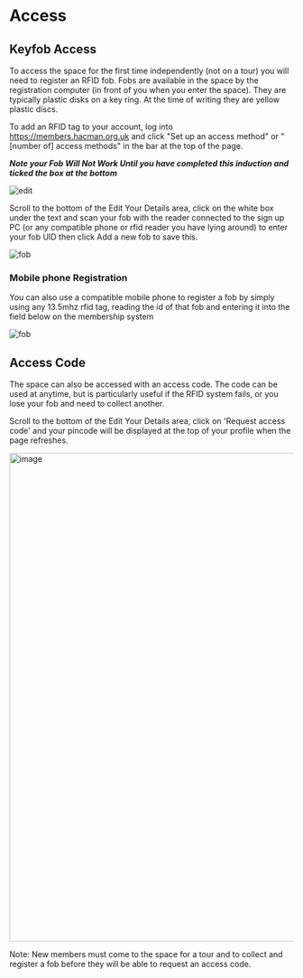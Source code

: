 # Access

## Keyfob Access
To access the space for the first time independently (not on a tour) you will need to register an RFID fob. Fobs are available in the space by the registration computer (in front of you when you enter the space). They are typically plastic disks on a key ring. At the time of writing they are yellow plastic discs.

To add an RFID tag to your account, log into <https://members.hacman.org.uk> and click "Set up an access method" or "[number of] access methods" in the bar at the top of the page.

***Note your Fob Will Not Work Until you have completed this induction and ticked the box at the bottom***

![edit](https://docs.hacman.org.uk/images/rfid_1.png)

Scroll to the bottom of the Edit Your Details area, click on the white box under the text and scan your fob with the reader connected to the sign up PC (or any compatible phone or rfid reader you have lying around) to enter your fob UID then click Add a new fob to save this.

![](https://docs.hacman.org.uk/images/rfid_2.png "fob")

### Mobile phone Registration

You can also use a compatible mobile phone to register a fob by simply using any 13.5mhz rfid tag, reading the id of that fob and entering it into the field below on the membership system

![](https://docs.hacman.org.uk/images/rfid_2.png "fob")


## Access Code
The space can also be accessed with an access code. The code can be used at anytime, but is particularly useful if the RFID system fails, or you lose your fob and need to collect another.

Scroll to the bottom of the Edit Your Details area, click on 'Request access code' and your pincode will be displayed at the top of your profile when the page refreshes.

<img width="865" alt="image" src="https://user-images.githubusercontent.com/10685917/202847669-d6d98d44-5800-43f4-8a6f-6d486746fb07.png">

Note: New members must come to the space for a tour and to collect and register a fob before they will be able to request an access code.